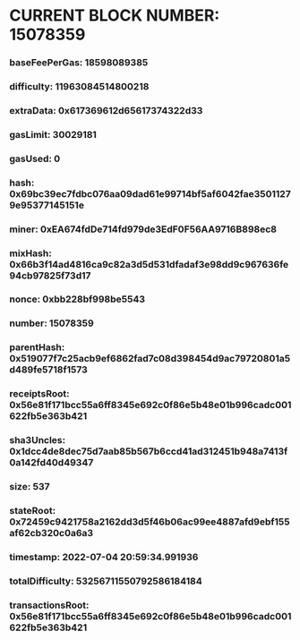 # CURRENT BLOCK NUMBER: 15078359

### baseFeePerGas: 18598089385
### difficulty: 11963084514800218
### extraData: 0x617369612d65617374322d33
### gasLimit: 30029181
### gasUsed: 0
### hash: 0x69bc39ec7fdbc076aa09dad61e99714bf5af6042fae35011279e95377145151e
### miner: 0xEA674fdDe714fd979de3EdF0F56AA9716B898ec8
### mixHash: 0x66b3f14ad4816ca9c82a3d5d531dfadaf3e98dd9c967636fe94cb97825f73d17
### nonce: 0xbb228bf998be5543
### number: 15078359
### parentHash: 0x519077f7c25acb9ef6862fad7c08d398454d9ac79720801a5d489fe5718f1573
### receiptsRoot: 0x56e81f171bcc55a6ff8345e692c0f86e5b48e01b996cadc001622fb5e363b421
### sha3Uncles: 0x1dcc4de8dec75d7aab85b567b6ccd41ad312451b948a7413f0a142fd40d49347
### size: 537
### stateRoot: 0x72459c9421758a2162dd3d5f46b06ac99ee4887afd9ebf155af62cb320c0a6a3
### timestamp: 2022-07-04 20:59:34.991936
### totalDifficulty: 53256711550792586184184
### transactionsRoot: 0x56e81f171bcc55a6ff8345e692c0f86e5b48e01b996cadc001622fb5e363b421
